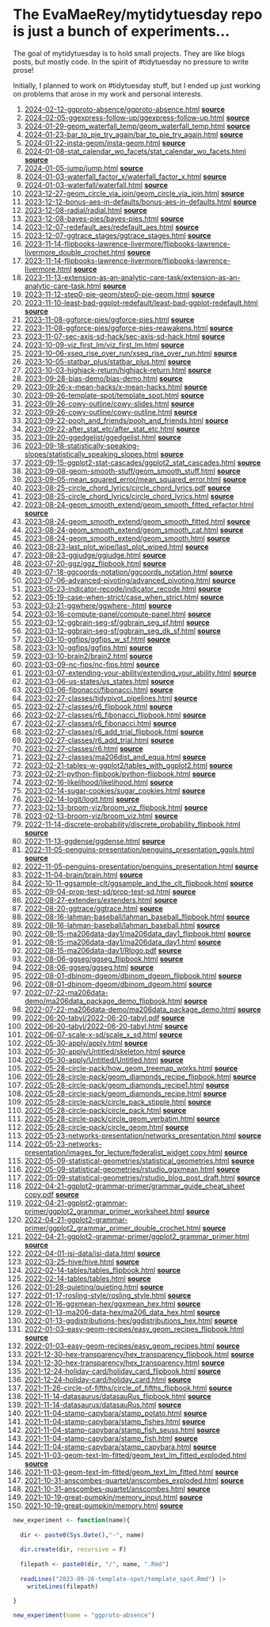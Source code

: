 
<!-- README.md is generated from README.Rmd. Please edit that file -->

# The **EvaMaeRey/mytidytuesday** repo is just a bunch of experiments…

<!-- badges: start -->

<!-- badges: end -->

The goal of mytidytuesday is to hold small projects. They are like blogs
posts, but mostly code. In the spirit of \#tidytuesday no pressure to
write prose\!

Initially, I planned to work on \#tidytuesday stuff, but I ended up just
working on problems that arose in my work and personal interests.

1.  [2024-02-12-ggproto-absence/ggproto-absence.html](https://evamaerey.github.io/mytidytuesday/2024-02-12-ggproto-absence/ggproto-absence.html)
    **[source](https://github.com/evamaerey/mytidytuesday/blob/master/2024-02-12-ggproto-absence/ggproto-absence.Rmd)**
2.  [2024-02-05-ggexpress-follow-up/ggexpress-follow-up.html](https://evamaerey.github.io/mytidytuesday/2024-02-05-ggexpress-follow-up/ggexpress-follow-up.html)
    **[source](https://github.com/evamaerey/mytidytuesday/blob/master/2024-02-05-ggexpress-follow-up/ggexpress-follow-up.Rmd)**
3.  [2024-01-29-geom\_waterfall\_temp/geom\_waterfall\_temp.html](https://evamaerey.github.io/mytidytuesday/2024-01-29-geom_waterfall_temp/geom_waterfall_temp.html)
    **[source](https://github.com/evamaerey/mytidytuesday/blob/master/2024-01-29-geom_waterfall_temp/geom_waterfall_temp.Rmd)**
4.  [2024-01-23-bar\_to\_pie\_try\_again/bar\_to\_pie\_try\_again.html](https://evamaerey.github.io/mytidytuesday/2024-01-23-bar_to_pie_try_again/bar_to_pie_try_again.html)
    **[source](https://github.com/evamaerey/mytidytuesday/blob/master/2024-01-23-bar_to_pie_try_again/bar_to_pie_try_again.Rmd)**
5.  [2024-01-22-insta-geom/insta-geom.html](https://evamaerey.github.io/mytidytuesday/2024-01-22-insta-geom/insta-geom.html)
    **[source](https://github.com/evamaerey/mytidytuesday/blob/master/2024-01-22-insta-geom/insta-geom.Rmd)**
6.  [2024-01-08-stat\_calendar\_wo\_facets/stat\_calendar\_wo\_facets.html](https://evamaerey.github.io/mytidytuesday/2024-01-08-stat_calendar_wo_facets/stat_calendar_wo_facets.html)
    **[source](https://github.com/evamaerey/mytidytuesday/blob/master/2024-01-08-stat_calendar_wo_facets/stat_calendar_wo_facets.Rmd)**
7.  [2024-01-05-jump/jump.html](https://evamaerey.github.io/mytidytuesday/2024-01-05-jump/jump.html)
    **[source](https://github.com/evamaerey/mytidytuesday/blob/master/2024-01-05-jump/jump.Rmd)**
8.  [2024-01-03-waterfall\_factor\_x/waterfall\_factor\_x.html](https://evamaerey.github.io/mytidytuesday/2024-01-03-waterfall_factor_x/waterfall_factor_x.html)
    **[source](https://github.com/evamaerey/mytidytuesday/blob/master/2024-01-03-waterfall_factor_x/waterfall_factor_x.Rmd)**
9.  [2024-01-03-waterfall/waterfall.html](https://evamaerey.github.io/mytidytuesday/2024-01-03-waterfall/waterfall.html)
    **[source](https://github.com/evamaerey/mytidytuesday/blob/master/2024-01-03-waterfall/waterfall.Rmd)**
10. [2023-12-27-geom\_circle\_via\_join/geom\_circle\_via\_join.html](https://evamaerey.github.io/mytidytuesday/2023-12-27-geom_circle_via_join/geom_circle_via_join.html)
    **[source](https://github.com/evamaerey/mytidytuesday/blob/master/2023-12-27-geom_circle_via_join/geom_circle_via_join.Rmd)**
11. [2023-12-12-bonus-aes-in-defaults/bonus-aes-in-defaults.html](https://evamaerey.github.io/mytidytuesday/2023-12-12-bonus-aes-in-defaults/bonus-aes-in-defaults.html)
    **[source](https://github.com/evamaerey/mytidytuesday/blob/master/2023-12-12-bonus-aes-in-defaults/bonus-aes-in-defaults.Rmd)**
12. [2023-12-08-radial/radial.html](https://evamaerey.github.io/mytidytuesday/2023-12-08-radial/radial.html)
    **[source](https://github.com/evamaerey/mytidytuesday/blob/master/2023-12-08-radial/radial.Rmd)**
13. [2023-12-08-bayes-pies/bayes-pies.html](https://evamaerey.github.io/mytidytuesday/2023-12-08-bayes-pies/bayes-pies.html)
    **[source](https://github.com/evamaerey/mytidytuesday/blob/master/2023-12-08-bayes-pies/bayes-pies.Rmd)**
14. [2023-12-07-redefault\_aes/redefault\_aes.html](https://evamaerey.github.io/mytidytuesday/2023-12-07-redefault_aes/redefault_aes.html)
    **[source](https://github.com/evamaerey/mytidytuesday/blob/master/2023-12-07-redefault_aes/redefault_aes.Rmd)**
15. [2023-12-07-ggtrace\_stages/ggtrace\_stages.html](https://evamaerey.github.io/mytidytuesday/2023-12-07-ggtrace_stages/ggtrace_stages.html)
    **[source](https://github.com/evamaerey/mytidytuesday/blob/master/2023-12-07-ggtrace_stages/ggtrace_stages.Rmd)**
16. [2023-11-14-flipbooks-lawrence-livermore/flipbooks-lawrence-livermore\_double\_crochet.html](https://evamaerey.github.io/mytidytuesday/2023-11-14-flipbooks-lawrence-livermore/flipbooks-lawrence-livermore_double_crochet.html)
    **[source](https://github.com/evamaerey/mytidytuesday/blob/master/2023-11-14-flipbooks-lawrence-livermore/flipbooks-lawrence-livermore_double_crochet.Rmd)**
17. [2023-11-14-flipbooks-lawrence-livermore/flipbooks-lawrence-livermore.html](https://evamaerey.github.io/mytidytuesday/2023-11-14-flipbooks-lawrence-livermore/flipbooks-lawrence-livermore.html)
    **[source](https://github.com/evamaerey/mytidytuesday/blob/master/2023-11-14-flipbooks-lawrence-livermore/flipbooks-lawrence-livermore.Rmd)**
18. [2023-11-13-extension-as-an-analytic-care-task/extension-as-an-analytic-care-task.html](https://evamaerey.github.io/mytidytuesday/2023-11-13-extension-as-an-analytic-care-task/extension-as-an-analytic-care-task.html)
    **[source](https://github.com/evamaerey/mytidytuesday/blob/master/2023-11-13-extension-as-an-analytic-care-task/extension-as-an-analytic-care-task.Rmd)**
19. [2023-11-12-step0-pie-geom/step0-pie-geom.html](https://evamaerey.github.io/mytidytuesday/2023-11-12-step0-pie-geom/step0-pie-geom.html)
    **[source](https://github.com/evamaerey/mytidytuesday/blob/master/2023-11-12-step0-pie-geom/step0-pie-geom.Rmd)**
20. [2023-11-10-least-bad-ggplot-redefault/least-bad-ggplot-redefault.html](https://evamaerey.github.io/mytidytuesday/2023-11-10-least-bad-ggplot-redefault/least-bad-ggplot-redefault.html)
    **[source](https://github.com/evamaerey/mytidytuesday/blob/master/2023-11-10-least-bad-ggplot-redefault/least-bad-ggplot-redefault.Rmd)**
21. [2023-11-08-ggforce-pies/ggforce-pies.html](https://evamaerey.github.io/mytidytuesday/2023-11-08-ggforce-pies/ggforce-pies.html)
    **[source](https://github.com/evamaerey/mytidytuesday/blob/master/2023-11-08-ggforce-pies/ggforce-pies.Rmd)**
22. [2023-11-08-ggforce-pies/ggforce-pies-reawakens.html](https://evamaerey.github.io/mytidytuesday/2023-11-08-ggforce-pies/ggforce-pies-reawakens.html)
    **[source](https://github.com/evamaerey/mytidytuesday/blob/master/2023-11-08-ggforce-pies/ggforce-pies-reawakens.Rmd)**
23. [2023-11-07-sec-axis-sd-hack/sec-axis-sd-hack.html](https://evamaerey.github.io/mytidytuesday/2023-11-07-sec-axis-sd-hack/sec-axis-sd-hack.html)
    **[source](https://github.com/evamaerey/mytidytuesday/blob/master/2023-11-07-sec-axis-sd-hack/sec-axis-sd-hack.Rmd)**
24. [2023-10-09-viz\_first\_lm/viz\_first\_lm.html](https://evamaerey.github.io/mytidytuesday/2023-10-09-viz_first_lm/viz_first_lm.html)
    **[source](https://github.com/evamaerey/mytidytuesday/blob/master/2023-10-09-viz_first_lm/viz_first_lm.Rmd)**
25. [2023-10-06-xseq\_rise\_over\_run/xseq\_rise\_over\_run.html](https://evamaerey.github.io/mytidytuesday/2023-10-06-xseq_rise_over_run/xseq_rise_over_run.html)
    **[source](https://github.com/evamaerey/mytidytuesday/blob/master/2023-10-06-xseq_rise_over_run/xseq_rise_over_run.Rmd)**
26. [2023-10-05-statbar\_plus/statbar\_plus.html](https://evamaerey.github.io/mytidytuesday/2023-10-05-statbar_plus/statbar_plus.html)
    **[source](https://github.com/evamaerey/mytidytuesday/blob/master/2023-10-05-statbar_plus/statbar_plus.Rmd)**
27. [2023-10-03-highjack-return/highjack-return.html](https://evamaerey.github.io/mytidytuesday/2023-10-03-highjack-return/highjack-return.html)
    **[source](https://github.com/evamaerey/mytidytuesday/blob/master/2023-10-03-highjack-return/highjack-return.Rmd)**
28. [2023-09-28-bias-demo/bias-demo.html](https://evamaerey.github.io/mytidytuesday/2023-09-28-bias-demo/bias-demo.html)
    **[source](https://github.com/evamaerey/mytidytuesday/blob/master/2023-09-28-bias-demo/bias-demo.Rmd)**
29. [2023-09-26-x-mean-hacks/x-mean-hacks.html](https://evamaerey.github.io/mytidytuesday/2023-09-26-x-mean-hacks/x-mean-hacks.html)
    **[source](https://github.com/evamaerey/mytidytuesday/blob/master/2023-09-26-x-mean-hacks/x-mean-hacks.Rmd)**
30. [2023-09-26-template-spot/template\_spot.html](https://evamaerey.github.io/mytidytuesday/2023-09-26-template-spot/template_spot.html)
    **[source](https://github.com/evamaerey/mytidytuesday/blob/master/2023-09-26-template-spot/template_spot.Rmd)**
31. [2023-09-26-cowy-outline/cowy-slides.html](https://evamaerey.github.io/mytidytuesday/2023-09-26-cowy-outline/cowy-slides.html)
    **[source](https://github.com/evamaerey/mytidytuesday/blob/master/2023-09-26-cowy-outline/cowy-slides.Rmd)**
32. [2023-09-26-cowy-outline/cowy-outline.html](https://evamaerey.github.io/mytidytuesday/2023-09-26-cowy-outline/cowy-outline.html)
    **[source](https://github.com/evamaerey/mytidytuesday/blob/master/2023-09-26-cowy-outline/cowy-outline.Rmd)**
33. [2023-09-22-pooh\_and\_friends/pooh\_and\_friends.html](https://evamaerey.github.io/mytidytuesday/2023-09-22-pooh_and_friends/pooh_and_friends.html)
    **[source](https://github.com/evamaerey/mytidytuesday/blob/master/2023-09-22-pooh_and_friends/pooh_and_friends.Rmd)**
34. [2023-09-22-after\_stat\_etc/after\_stat\_etc.html](https://evamaerey.github.io/mytidytuesday/2023-09-22-after_stat_etc/after_stat_etc.html)
    **[source](https://github.com/evamaerey/mytidytuesday/blob/master/2023-09-22-after_stat_etc/after_stat_etc.Rmd)**
35. [2023-09-20-ggedgelist/ggedgelist.html](https://evamaerey.github.io/mytidytuesday/2023-09-20-ggedgelist/ggedgelist.html)
    **[source](https://github.com/evamaerey/mytidytuesday/blob/master/2023-09-20-ggedgelist/ggedgelist.Rmd)**
36. [2023-09-18-statistically-speaking-slopes/statistically\_speaking\_slopes.html](https://evamaerey.github.io/mytidytuesday/2023-09-18-statistically-speaking-slopes/statistically_speaking_slopes.html)
    **[source](https://github.com/evamaerey/mytidytuesday/blob/master/2023-09-18-statistically-speaking-slopes/statistically_speaking_slopes.Rmd)**
37. [2023-09-15-ggplot2-stat-cascades/ggplot2\_stat\_cascades.html](https://evamaerey.github.io/mytidytuesday/2023-09-15-ggplot2-stat-cascades/ggplot2_stat_cascades.html)
    **[source](https://github.com/evamaerey/mytidytuesday/blob/master/2023-09-15-ggplot2-stat-cascades/ggplot2_stat_cascades.Rmd)**
38. [2023-09-08-geom-smooth-stuff/geom\_smooth\_stuff.html](https://evamaerey.github.io/mytidytuesday/2023-09-08-geom-smooth-stuff/geom_smooth_stuff.html)
    **[source](https://github.com/evamaerey/mytidytuesday/blob/master/2023-09-08-geom-smooth-stuff/geom_smooth_stuff.Rmd)**
39. [2023-09-05-mean\_squared\_error/mean\_squared\_error.html](https://evamaerey.github.io/mytidytuesday/2023-09-05-mean_squared_error/mean_squared_error.html)
    **[source](https://github.com/evamaerey/mytidytuesday/blob/master/2023-09-05-mean_squared_error/mean_squared_error.Rmd)**
40. [2023-08-25-circle\_chord\_lyrics/circle\_chord\_lyrics.pdf](https://evamaerey.github.io/mytidytuesday/2023-08-25-circle_chord_lyrics/circle_chord_lyrics.pdf)
    **[source](https://github.com/evamaerey/mytidytuesday/blob/master/2023-08-25-circle_chord_lyrics/circle_chord_lyrics.Rmd)**
41. [2023-08-25-circle\_chord\_lyrics/circle\_chord\_lyrics.html](https://evamaerey.github.io/mytidytuesday/2023-08-25-circle_chord_lyrics/circle_chord_lyrics.html)
    **[source](https://github.com/evamaerey/mytidytuesday/blob/master/2023-08-25-circle_chord_lyrics/circle_chord_lyrics.Rmd)**
42. [2023-08-24-geom\_smooth\_extend/geom\_smooth\_fitted\_refactor.html](https://evamaerey.github.io/mytidytuesday/2023-08-24-geom_smooth_extend/geom_smooth_fitted_refactor.html)
    **[source](https://github.com/evamaerey/mytidytuesday/blob/master/2023-08-24-geom_smooth_extend/geom_smooth_fitted_refactor.Rmd)**
43. [2023-08-24-geom\_smooth\_extend/geom\_smooth\_fitted.html](https://evamaerey.github.io/mytidytuesday/2023-08-24-geom_smooth_extend/geom_smooth_fitted.html)
    **[source](https://github.com/evamaerey/mytidytuesday/blob/master/2023-08-24-geom_smooth_extend/geom_smooth_fitted.Rmd)**
44. [2023-08-24-geom\_smooth\_extend/geom\_smooth\_cat.html](https://evamaerey.github.io/mytidytuesday/2023-08-24-geom_smooth_extend/geom_smooth_cat.html)
    **[source](https://github.com/evamaerey/mytidytuesday/blob/master/2023-08-24-geom_smooth_extend/geom_smooth_cat.Rmd)**
45. [2023-08-24-geom\_smooth\_extend/geom\_smooth.html](https://evamaerey.github.io/mytidytuesday/2023-08-24-geom_smooth_extend/geom_smooth.html)
    **[source](https://github.com/evamaerey/mytidytuesday/blob/master/2023-08-24-geom_smooth_extend/geom_smooth.Rmd)**
46. [2023-08-23-last\_plot\_wipe/last\_plot\_wiped.html](https://evamaerey.github.io/mytidytuesday/2023-08-23-last_plot_wipe/last_plot_wiped.html)
    **[source](https://github.com/evamaerey/mytidytuesday/blob/master/2023-08-23-last_plot_wipe/last_plot_wiped.Rmd)**
47. [2023-08-23-ggjudge/ggjudge.html](https://evamaerey.github.io/mytidytuesday/2023-08-23-ggjudge/ggjudge.html)
    **[source](https://github.com/evamaerey/mytidytuesday/blob/master/2023-08-23-ggjudge/ggjudge.Rmd)**
48. [2023-07-20-ggz/ggz\_flipbook.html](https://evamaerey.github.io/mytidytuesday/2023-07-20-ggz/ggz_flipbook.html)
    **[source](https://github.com/evamaerey/mytidytuesday/blob/master/2023-07-20-ggz/ggz_flipbook.Rmd)**
49. [2023-07-18-ggcoords-notation/ggcoords\_notation.html](https://evamaerey.github.io/mytidytuesday/2023-07-18-ggcoords-notation/ggcoords_notation.html)
    **[source](https://github.com/evamaerey/mytidytuesday/blob/master/2023-07-18-ggcoords-notation/ggcoords_notation.Rmd)**
50. [2023-07-06-advanced-pivoting/advanced\_pivoting.html](https://evamaerey.github.io/mytidytuesday/2023-07-06-advanced-pivoting/advanced_pivoting.html)
    **[source](https://github.com/evamaerey/mytidytuesday/blob/master/2023-07-06-advanced-pivoting/advanced_pivoting.Rmd)**
51. [2023-05-23-indicator-recode/indicator\_recode.html](https://evamaerey.github.io/mytidytuesday/2023-05-23-indicator-recode/indicator_recode.html)
    **[source](https://github.com/evamaerey/mytidytuesday/blob/master/2023-05-23-indicator-recode/indicator_recode.Rmd)**
52. [2023-05-19-case-when-strict/case\_when\_strict.html](https://evamaerey.github.io/mytidytuesday/2023-05-19-case-when-strict/case_when_strict.html)
    **[source](https://github.com/evamaerey/mytidytuesday/blob/master/2023-05-19-case-when-strict/case_when_strict.Rmd)**
53. [2023-03-21-ggwhere/ggwhere-.html](https://evamaerey.github.io/mytidytuesday/2023-03-21-ggwhere/ggwhere-.html)
    **[source](https://github.com/evamaerey/mytidytuesday/blob/master/2023-03-21-ggwhere/ggwhere-.Rmd)**
54. [2023-03-16-compute-panel/compute-panel.html](https://evamaerey.github.io/mytidytuesday/2023-03-16-compute-panel/compute-panel.html)
    **[source](https://github.com/evamaerey/mytidytuesday/blob/master/2023-03-16-compute-panel/compute-panel.Rmd)**
55. [2023-03-12-ggbrain-seg-sf/ggbrain\_seg\_sf.html](https://evamaerey.github.io/mytidytuesday/2023-03-12-ggbrain-seg-sf/ggbrain_seg_sf.html)
    **[source](https://github.com/evamaerey/mytidytuesday/blob/master/2023-03-12-ggbrain-seg-sf/ggbrain_seg_sf.Rmd)**
56. [2023-03-12-ggbrain-seg-sf/ggbrain\_seg\_dk\_sf.html](https://evamaerey.github.io/mytidytuesday/2023-03-12-ggbrain-seg-sf/ggbrain_seg_dk_sf.html)
    **[source](https://github.com/evamaerey/mytidytuesday/blob/master/2023-03-12-ggbrain-seg-sf/ggbrain_seg_dk_sf.Rmd)**
57. [2023-03-10-ggfips/ggfips\_w\_sf.html](https://evamaerey.github.io/mytidytuesday/2023-03-10-ggfips/ggfips_w_sf.html)
    **[source](https://github.com/evamaerey/mytidytuesday/blob/master/2023-03-10-ggfips/ggfips_w_sf.Rmd)**
58. [2023-03-10-ggfips/ggfips.html](https://evamaerey.github.io/mytidytuesday/2023-03-10-ggfips/ggfips.html)
    **[source](https://github.com/evamaerey/mytidytuesday/blob/master/2023-03-10-ggfips/ggfips.Rmd)**
59. [2023-03-10-brain2/brain2.html](https://evamaerey.github.io/mytidytuesday/2023-03-10-brain2/brain2.html)
    **[source](https://github.com/evamaerey/mytidytuesday/blob/master/2023-03-10-brain2/brain2.Rmd)**
60. [2023-03-09-nc-fips/nc-fips.html](https://evamaerey.github.io/mytidytuesday/2023-03-09-nc-fips/nc-fips.html)
    **[source](https://github.com/evamaerey/mytidytuesday/blob/master/2023-03-09-nc-fips/nc-fips.Rmd)**
61. [2023-03-07-extending-your-ability/extending\_your\_ability.html](https://evamaerey.github.io/mytidytuesday/2023-03-07-extending-your-ability/extending_your_ability.html)
    **[source](https://github.com/evamaerey/mytidytuesday/blob/master/2023-03-07-extending-your-ability/extending_your_ability.Rmd)**
62. [2023-03-06-us-states/us\_states.html](https://evamaerey.github.io/mytidytuesday/2023-03-06-us-states/us_states.html)
    **[source](https://github.com/evamaerey/mytidytuesday/blob/master/2023-03-06-us-states/us_states.Rmd)**
63. [2023-03-06-fibonacci/fibonacci.html](https://evamaerey.github.io/mytidytuesday/2023-03-06-fibonacci/fibonacci.html)
    **[source](https://github.com/evamaerey/mytidytuesday/blob/master/2023-03-06-fibonacci/fibonacci.Rmd)**
64. [2023-02-27-classes/tidypivot\_pipelines.html](https://evamaerey.github.io/mytidytuesday/2023-02-27-classes/tidypivot_pipelines.html)
    **[source](https://github.com/evamaerey/mytidytuesday/blob/master/2023-02-27-classes/tidypivot_pipelines.Rmd)**
65. [2023-02-27-classes/r6\_flipbook.html](https://evamaerey.github.io/mytidytuesday/2023-02-27-classes/r6_flipbook.html)
    **[source](https://github.com/evamaerey/mytidytuesday/blob/master/2023-02-27-classes/r6_flipbook.Rmd)**
66. [2023-02-27-classes/r6\_fibonacci\_flipbook.html](https://evamaerey.github.io/mytidytuesday/2023-02-27-classes/r6_fibonacci_flipbook.html)
    **[source](https://github.com/evamaerey/mytidytuesday/blob/master/2023-02-27-classes/r6_fibonacci_flipbook.Rmd)**
67. [2023-02-27-classes/r6\_fibonacci.html](https://evamaerey.github.io/mytidytuesday/2023-02-27-classes/r6_fibonacci.html)
    **[source](https://github.com/evamaerey/mytidytuesday/blob/master/2023-02-27-classes/r6_fibonacci.Rmd)**
68. [2023-02-27-classes/r6\_add\_trial\_flipbook.html](https://evamaerey.github.io/mytidytuesday/2023-02-27-classes/r6_add_trial_flipbook.html)
    **[source](https://github.com/evamaerey/mytidytuesday/blob/master/2023-02-27-classes/r6_add_trial_flipbook.Rmd)**
69. [2023-02-27-classes/r6\_add\_trial.html](https://evamaerey.github.io/mytidytuesday/2023-02-27-classes/r6_add_trial.html)
    **[source](https://github.com/evamaerey/mytidytuesday/blob/master/2023-02-27-classes/r6_add_trial.Rmd)**
70. [2023-02-27-classes/r6.html](https://evamaerey.github.io/mytidytuesday/2023-02-27-classes/r6.html)
    **[source](https://github.com/evamaerey/mytidytuesday/blob/master/2023-02-27-classes/r6.Rmd)**
71. [2023-02-27-classes/ma206dist\_and\_equa.html](https://evamaerey.github.io/mytidytuesday/2023-02-27-classes/ma206dist_and_equa.html)
    **[source](https://github.com/evamaerey/mytidytuesday/blob/master/2023-02-27-classes/ma206dist_and_equa.Rmd)**
72. [2023-02-21-tables-w-ggplot2/tables\_with\_ggplot2.html](https://evamaerey.github.io/mytidytuesday/2023-02-21-tables-w-ggplot2/tables_with_ggplot2.html)
    **[source](https://github.com/evamaerey/mytidytuesday/blob/master/2023-02-21-tables-w-ggplot2/tables_with_ggplot2.Rmd)**
73. [2023-02-21-python-flipbook/python-flipbook.html](https://evamaerey.github.io/mytidytuesday/2023-02-21-python-flipbook/python-flipbook.html)
    **[source](https://github.com/evamaerey/mytidytuesday/blob/master/2023-02-21-python-flipbook/python-flipbook.Rmd)**
74. [2023-02-16-likelihood/likelihood.html](https://evamaerey.github.io/mytidytuesday/2023-02-16-likelihood/likelihood.html)
    **[source](https://github.com/evamaerey/mytidytuesday/blob/master/2023-02-16-likelihood/likelihood.Rmd)**
75. [2023-02-14-sugar-cookies/sugar\_cookies.html](https://evamaerey.github.io/mytidytuesday/2023-02-14-sugar-cookies/sugar_cookies.html)
    **[source](https://github.com/evamaerey/mytidytuesday/blob/master/2023-02-14-sugar-cookies/sugar_cookies.Rmd)**
76. [2023-02-14-logit/logit.html](https://evamaerey.github.io/mytidytuesday/2023-02-14-logit/logit.html)
    **[source](https://github.com/evamaerey/mytidytuesday/blob/master/2023-02-14-logit/logit.Rmd)**
77. [2023-02-13-broom-viz/broom\_viz\_flipbook.html](https://evamaerey.github.io/mytidytuesday/2023-02-13-broom-viz/broom_viz_flipbook.html)
    **[source](https://github.com/evamaerey/mytidytuesday/blob/master/2023-02-13-broom-viz/broom_viz_flipbook.Rmd)**
78. [2023-02-13-broom-viz/broom\_viz.html](https://evamaerey.github.io/mytidytuesday/2023-02-13-broom-viz/broom_viz.html)
    **[source](https://github.com/evamaerey/mytidytuesday/blob/master/2023-02-13-broom-viz/broom_viz.Rmd)**
79. [2022-11-14-discrete-probability/discrete\_probability\_flipbook.html](https://evamaerey.github.io/mytidytuesday/2022-11-14-discrete-probability/discrete_probability_flipbook.html)
    **[source](https://github.com/evamaerey/mytidytuesday/blob/master/2022-11-14-discrete-probability/discrete_probability_flipbook.Rmd)**
80. [2022-11-13-ggdense/ggdense.html](https://evamaerey.github.io/mytidytuesday/2022-11-13-ggdense/ggdense.html)
    **[source](https://github.com/evamaerey/mytidytuesday/blob/master/2022-11-13-ggdense/ggdense.Rmd)**
81. [2022-11-05-penguins-presentation/penguins\_presentation\_ggols.html](https://evamaerey.github.io/mytidytuesday/2022-11-05-penguins-presentation/penguins_presentation_ggols.html)
    **[source](https://github.com/evamaerey/mytidytuesday/blob/master/2022-11-05-penguins-presentation/penguins_presentation_ggols.Rmd)**
82. [2022-11-05-penguins-presentation/penguins\_presentation.html](https://evamaerey.github.io/mytidytuesday/2022-11-05-penguins-presentation/penguins_presentation.html)
    **[source](https://github.com/evamaerey/mytidytuesday/blob/master/2022-11-05-penguins-presentation/penguins_presentation.Rmd)**
83. [2022-11-04-brain/brain.html](https://evamaerey.github.io/mytidytuesday/2022-11-04-brain/brain.html)
    **[source](https://github.com/evamaerey/mytidytuesday/blob/master/2022-11-04-brain/brain.Rmd)**
84. [2022-10-11-ggsample-clt/ggsample\_and\_the\_clt\_flipbook.html](https://evamaerey.github.io/mytidytuesday/2022-10-11-ggsample-clt/ggsample_and_the_clt_flipbook.html)
    **[source](https://github.com/evamaerey/mytidytuesday/blob/master/2022-10-11-ggsample-clt/ggsample_and_the_clt_flipbook.Rmd)**
85. [2022-09-04-prop-test-sd/prop-test-sd.html](https://evamaerey.github.io/mytidytuesday/2022-09-04-prop-test-sd/prop-test-sd.html)
    **[source](https://github.com/evamaerey/mytidytuesday/blob/master/2022-09-04-prop-test-sd/prop-test-sd.Rmd)**
86. [2022-08-27-extenders/extenders.html](https://evamaerey.github.io/mytidytuesday/2022-08-27-extenders/extenders.html)
    **[source](https://github.com/evamaerey/mytidytuesday/blob/master/2022-08-27-extenders/extenders.Rmd)**
87. [2022-08-20-ggtrace/ggtrace.html](https://evamaerey.github.io/mytidytuesday/2022-08-20-ggtrace/ggtrace.html)
    **[source](https://github.com/evamaerey/mytidytuesday/blob/master/2022-08-20-ggtrace/ggtrace.Rmd)**
88. [2022-08-16-lahman-baseball/lahman\_baseball\_flipbook.html](https://evamaerey.github.io/mytidytuesday/2022-08-16-lahman-baseball/lahman_baseball_flipbook.html)
    **[source](https://github.com/evamaerey/mytidytuesday/blob/master/2022-08-16-lahman-baseball/lahman_baseball_flipbook.Rmd)**
89. [2022-08-16-lahman-baseball/lahman\_baseball.html](https://evamaerey.github.io/mytidytuesday/2022-08-16-lahman-baseball/lahman_baseball.html)
    **[source](https://github.com/evamaerey/mytidytuesday/blob/master/2022-08-16-lahman-baseball/lahman_baseball.Rmd)**
90. [2022-08-15-ma206data-day1/ma206data\_day1\_flipbook.html](https://evamaerey.github.io/mytidytuesday/2022-08-15-ma206data-day1/ma206data_day1_flipbook.html)
    **[source](https://github.com/evamaerey/mytidytuesday/blob/master/2022-08-15-ma206data-day1/ma206data_day1_flipbook.Rmd)**
91. [2022-08-15-ma206data-day1/ma206data\_day1.html](https://evamaerey.github.io/mytidytuesday/2022-08-15-ma206data-day1/ma206data_day1.html)
    **[source](https://github.com/evamaerey/mytidytuesday/blob/master/2022-08-15-ma206data-day1/ma206data_day1.Rmd)**
92. [2022-08-15-ma206data-day1/Rlogo.pdf](https://evamaerey.github.io/mytidytuesday/2022-08-15-ma206data-day1/Rlogo.pdf)
    **[source](https://github.com/evamaerey/mytidytuesday/blob/master/2022-08-15-ma206data-day1/Rlogo.Rmd)**
93. [2022-08-06-ggseg/ggseg\_flipbook.html](https://evamaerey.github.io/mytidytuesday/2022-08-06-ggseg/ggseg_flipbook.html)
    **[source](https://github.com/evamaerey/mytidytuesday/blob/master/2022-08-06-ggseg/ggseg_flipbook.Rmd)**
94. [2022-08-06-ggseg/ggseg.html](https://evamaerey.github.io/mytidytuesday/2022-08-06-ggseg/ggseg.html)
    **[source](https://github.com/evamaerey/mytidytuesday/blob/master/2022-08-06-ggseg/ggseg.Rmd)**
95. [2022-08-01-dbinom-dgeom/dbinom\_dgeom\_flipbook.html](https://evamaerey.github.io/mytidytuesday/2022-08-01-dbinom-dgeom/dbinom_dgeom_flipbook.html)
    **[source](https://github.com/evamaerey/mytidytuesday/blob/master/2022-08-01-dbinom-dgeom/dbinom_dgeom_flipbook.Rmd)**
96. [2022-08-01-dbinom-dgeom/dbinom\_dgeom.html](https://evamaerey.github.io/mytidytuesday/2022-08-01-dbinom-dgeom/dbinom_dgeom.html)
    **[source](https://github.com/evamaerey/mytidytuesday/blob/master/2022-08-01-dbinom-dgeom/dbinom_dgeom.Rmd)**
97. [2022-07-22-ma206data-demo/ma206data\_package\_demo\_flipbook.html](https://evamaerey.github.io/mytidytuesday/2022-07-22-ma206data-demo/ma206data_package_demo_flipbook.html)
    **[source](https://github.com/evamaerey/mytidytuesday/blob/master/2022-07-22-ma206data-demo/ma206data_package_demo_flipbook.Rmd)**
98. [2022-07-22-ma206data-demo/ma206data\_package\_demo.html](https://evamaerey.github.io/mytidytuesday/2022-07-22-ma206data-demo/ma206data_package_demo.html)
    **[source](https://github.com/evamaerey/mytidytuesday/blob/master/2022-07-22-ma206data-demo/ma206data_package_demo.Rmd)**
99. [2022-06-20-tabyl/2022-06-20-tabyl.pdf](https://evamaerey.github.io/mytidytuesday/2022-06-20-tabyl/2022-06-20-tabyl.pdf)
    **[source](https://github.com/evamaerey/mytidytuesday/blob/master/2022-06-20-tabyl/2022-06-20-tabyl.Rmd)**
100. [2022-06-20-tabyl/2022-06-20-tabyl.html](https://evamaerey.github.io/mytidytuesday/2022-06-20-tabyl/2022-06-20-tabyl.html)
     **[source](https://github.com/evamaerey/mytidytuesday/blob/master/2022-06-20-tabyl/2022-06-20-tabyl.Rmd)**
101. [2022-06-07-scale-x-sd/scale\_x\_sd.html](https://evamaerey.github.io/mytidytuesday/2022-06-07-scale-x-sd/scale_x_sd.html)
     **[source](https://github.com/evamaerey/mytidytuesday/blob/master/2022-06-07-scale-x-sd/scale_x_sd.Rmd)**
102. [2022-05-30-apply/apply.html](https://evamaerey.github.io/mytidytuesday/2022-05-30-apply/apply.html)
     **[source](https://github.com/evamaerey/mytidytuesday/blob/master/2022-05-30-apply/apply.Rmd)**
103. [2022-05-30-apply/Untitled/skeleton.html](https://evamaerey.github.io/mytidytuesday/2022-05-30-apply/Untitled/skeleton.html)
     **[source](https://github.com/evamaerey/mytidytuesday/blob/master/2022-05-30-apply/Untitled/skeleton.Rmd)**
104. [2022-05-30-apply/Untitled/Untitled.html](https://evamaerey.github.io/mytidytuesday/2022-05-30-apply/Untitled/Untitled.html)
     **[source](https://github.com/evamaerey/mytidytuesday/blob/master/2022-05-30-apply/Untitled/Untitled.Rmd)**
105. [2022-05-28-circle-pack/how\_geom\_treemap\_works.html](https://evamaerey.github.io/mytidytuesday/2022-05-28-circle-pack/how_geom_treemap_works.html)
     **[source](https://github.com/evamaerey/mytidytuesday/blob/master/2022-05-28-circle-pack/how_geom_treemap_works.Rmd)**
106. [2022-05-28-circle-pack/geom\_diamonds\_recipe\_flipbook.html](https://evamaerey.github.io/mytidytuesday/2022-05-28-circle-pack/geom_diamonds_recipe_flipbook.html)
     **[source](https://github.com/evamaerey/mytidytuesday/blob/master/2022-05-28-circle-pack/geom_diamonds_recipe_flipbook.Rmd)**
107. [2022-05-28-circle-pack/geom\_diamonds\_recipe1.html](https://evamaerey.github.io/mytidytuesday/2022-05-28-circle-pack/geom_diamonds_recipe1.html)
     **[source](https://github.com/evamaerey/mytidytuesday/blob/master/2022-05-28-circle-pack/geom_diamonds_recipe1.Rmd)**
108. [2022-05-28-circle-pack/geom\_diamonds\_recipe.html](https://evamaerey.github.io/mytidytuesday/2022-05-28-circle-pack/geom_diamonds_recipe.html)
     **[source](https://github.com/evamaerey/mytidytuesday/blob/master/2022-05-28-circle-pack/geom_diamonds_recipe.Rmd)**
109. [2022-05-28-circle-pack/circle\_pack\_stipple.html](https://evamaerey.github.io/mytidytuesday/2022-05-28-circle-pack/circle_pack_stipple.html)
     **[source](https://github.com/evamaerey/mytidytuesday/blob/master/2022-05-28-circle-pack/circle_pack_stipple.Rmd)**
110. [2022-05-28-circle-pack/circle\_pack.html](https://evamaerey.github.io/mytidytuesday/2022-05-28-circle-pack/circle_pack.html)
     **[source](https://github.com/evamaerey/mytidytuesday/blob/master/2022-05-28-circle-pack/circle_pack.Rmd)**
111. [2022-05-28-circle-pack/circle\_geom\_verbatim.html](https://evamaerey.github.io/mytidytuesday/2022-05-28-circle-pack/circle_geom_verbatim.html)
     **[source](https://github.com/evamaerey/mytidytuesday/blob/master/2022-05-28-circle-pack/circle_geom_verbatim.Rmd)**
112. [2022-05-28-circle-pack/circle\_geom.html](https://evamaerey.github.io/mytidytuesday/2022-05-28-circle-pack/circle_geom.html)
     **[source](https://github.com/evamaerey/mytidytuesday/blob/master/2022-05-28-circle-pack/circle_geom.Rmd)**
113. [2022-05-23-networks-presentation/networks\_presentation.html](https://evamaerey.github.io/mytidytuesday/2022-05-23-networks-presentation/networks_presentation.html)
     **[source](https://github.com/evamaerey/mytidytuesday/blob/master/2022-05-23-networks-presentation/networks_presentation.Rmd)**
114. [2022-05-23-networks-presentation/images\_for\_lecture/federalist\_widget
     copy.html](https://evamaerey.github.io/mytidytuesday/2022-05-23-networks-presentation/images_for_lecture/federalist_widget%20copy.html)
     **[source](https://github.com/evamaerey/mytidytuesday/blob/master/2022-05-23-networks-presentation/images_for_lecture/federalist_widget%20copy.Rmd)**
115. [2022-05-09-statistical-geometries/statistical\_geometries.html](https://evamaerey.github.io/mytidytuesday/2022-05-09-statistical-geometries/statistical_geometries.html)
     **[source](https://github.com/evamaerey/mytidytuesday/blob/master/2022-05-09-statistical-geometries/statistical_geometries.Rmd)**
116. [2022-05-09-statistical-geometries/rstudio\_ggxmean.html](https://evamaerey.github.io/mytidytuesday/2022-05-09-statistical-geometries/rstudio_ggxmean.html)
     **[source](https://github.com/evamaerey/mytidytuesday/blob/master/2022-05-09-statistical-geometries/rstudio_ggxmean.Rmd)**
117. [2022-05-09-statistical-geometries/rstudio\_blog\_post\_draft.html](https://evamaerey.github.io/mytidytuesday/2022-05-09-statistical-geometries/rstudio_blog_post_draft.html)
     **[source](https://github.com/evamaerey/mytidytuesday/blob/master/2022-05-09-statistical-geometries/rstudio_blog_post_draft.Rmd)**
118. [2022-04-21-ggplot2-grammar-primer/grammar\_guide\_cheat\_sheet
     copy.pdf](https://evamaerey.github.io/mytidytuesday/2022-04-21-ggplot2-grammar-primer/grammar_guide_cheat_sheet%20copy.pdf)
     **[source](https://github.com/evamaerey/mytidytuesday/blob/master/2022-04-21-ggplot2-grammar-primer/grammar_guide_cheat_sheet%20copy.Rmd)**
119. [2022-04-21-ggplot2-grammar-primer/ggplot2\_grammar\_primer\_worksheet.html](https://evamaerey.github.io/mytidytuesday/2022-04-21-ggplot2-grammar-primer/ggplot2_grammar_primer_worksheet.html)
     **[source](https://github.com/evamaerey/mytidytuesday/blob/master/2022-04-21-ggplot2-grammar-primer/ggplot2_grammar_primer_worksheet.Rmd)**
120. [2022-04-21-ggplot2-grammar-primer/ggplot2\_grammar\_primer\_double\_crochet.html](https://evamaerey.github.io/mytidytuesday/2022-04-21-ggplot2-grammar-primer/ggplot2_grammar_primer_double_crochet.html)
     **[source](https://github.com/evamaerey/mytidytuesday/blob/master/2022-04-21-ggplot2-grammar-primer/ggplot2_grammar_primer_double_crochet.Rmd)**
121. [2022-04-21-ggplot2-grammar-primer/ggplot2\_grammar\_primer.html](https://evamaerey.github.io/mytidytuesday/2022-04-21-ggplot2-grammar-primer/ggplot2_grammar_primer.html)
     **[source](https://github.com/evamaerey/mytidytuesday/blob/master/2022-04-21-ggplot2-grammar-primer/ggplot2_grammar_primer.Rmd)**
122. [2022-04-01-isi-data/isi-data.html](https://evamaerey.github.io/mytidytuesday/2022-04-01-isi-data/isi-data.html)
     **[source](https://github.com/evamaerey/mytidytuesday/blob/master/2022-04-01-isi-data/isi-data.Rmd)**
123. [2022-03-25-hive/hive.html](https://evamaerey.github.io/mytidytuesday/2022-03-25-hive/hive.html)
     **[source](https://github.com/evamaerey/mytidytuesday/blob/master/2022-03-25-hive/hive.Rmd)**
124. [2022-02-14-tables/tables\_flipbook.html](https://evamaerey.github.io/mytidytuesday/2022-02-14-tables/tables_flipbook.html)
     **[source](https://github.com/evamaerey/mytidytuesday/blob/master/2022-02-14-tables/tables_flipbook.Rmd)**
125. [2022-02-14-tables/tables.html](https://evamaerey.github.io/mytidytuesday/2022-02-14-tables/tables.html)
     **[source](https://github.com/evamaerey/mytidytuesday/blob/master/2022-02-14-tables/tables.Rmd)**
126. [2022-01-28-quieting/quieting.html](https://evamaerey.github.io/mytidytuesday/2022-01-28-quieting/quieting.html)
     **[source](https://github.com/evamaerey/mytidytuesday/blob/master/2022-01-28-quieting/quieting.Rmd)**
127. [2022-01-17-rosling-style/rosling\_style.html](https://evamaerey.github.io/mytidytuesday/2022-01-17-rosling-style/rosling_style.html)
     **[source](https://github.com/evamaerey/mytidytuesday/blob/master/2022-01-17-rosling-style/rosling_style.Rmd)**
128. [2022-01-16-ggxmean-hex/ggxmean\_hex.html](https://evamaerey.github.io/mytidytuesday/2022-01-16-ggxmean-hex/ggxmean_hex.html)
     **[source](https://github.com/evamaerey/mytidytuesday/blob/master/2022-01-16-ggxmean-hex/ggxmean_hex.Rmd)**
129. [2022-01-13-ma206-data-hex/ma206\_data\_hex.html](https://evamaerey.github.io/mytidytuesday/2022-01-13-ma206-data-hex/ma206_data_hex.html)
     **[source](https://github.com/evamaerey/mytidytuesday/blob/master/2022-01-13-ma206-data-hex/ma206_data_hex.Rmd)**
130. [2022-01-13-ggdistributions-hex/ggdistributions\_hex.html](https://evamaerey.github.io/mytidytuesday/2022-01-13-ggdistributions-hex/ggdistributions_hex.html)
     **[source](https://github.com/evamaerey/mytidytuesday/blob/master/2022-01-13-ggdistributions-hex/ggdistributions_hex.Rmd)**
131. [2022-01-03-easy-geom-recipes/easy\_geom\_recipes\_flipbook.html](https://evamaerey.github.io/mytidytuesday/2022-01-03-easy-geom-recipes/easy_geom_recipes_flipbook.html)
     **[source](https://github.com/evamaerey/mytidytuesday/blob/master/2022-01-03-easy-geom-recipes/easy_geom_recipes_flipbook.Rmd)**
132. [2022-01-03-easy-geom-recipes/easy\_geom\_recipes.html](https://evamaerey.github.io/mytidytuesday/2022-01-03-easy-geom-recipes/easy_geom_recipes.html)
     **[source](https://github.com/evamaerey/mytidytuesday/blob/master/2022-01-03-easy-geom-recipes/easy_geom_recipes.Rmd)**
133. [2021-12-30-hex-transparency/hex\_transparency\_flipbook.html](https://evamaerey.github.io/mytidytuesday/2021-12-30-hex-transparency/hex_transparency_flipbook.html)
     **[source](https://github.com/evamaerey/mytidytuesday/blob/master/2021-12-30-hex-transparency/hex_transparency_flipbook.Rmd)**
134. [2021-12-30-hex-transparency/hex\_transparency.html](https://evamaerey.github.io/mytidytuesday/2021-12-30-hex-transparency/hex_transparency.html)
     **[source](https://github.com/evamaerey/mytidytuesday/blob/master/2021-12-30-hex-transparency/hex_transparency.Rmd)**
135. [2021-12-24-holiday-card/holiday\_card\_flipbook.html](https://evamaerey.github.io/mytidytuesday/2021-12-24-holiday-card/holiday_card_flipbook.html)
     **[source](https://github.com/evamaerey/mytidytuesday/blob/master/2021-12-24-holiday-card/holiday_card_flipbook.Rmd)**
136. [2021-12-24-holiday-card/holiday\_card.html](https://evamaerey.github.io/mytidytuesday/2021-12-24-holiday-card/holiday_card.html)
     **[source](https://github.com/evamaerey/mytidytuesday/blob/master/2021-12-24-holiday-card/holiday_card.Rmd)**
137. [2021-11-26-circle-of-fifths/circle\_of\_fifths\_flipbook.html](https://evamaerey.github.io/mytidytuesday/2021-11-26-circle-of-fifths/circle_of_fifths_flipbook.html)
     **[source](https://github.com/evamaerey/mytidytuesday/blob/master/2021-11-26-circle-of-fifths/circle_of_fifths_flipbook.Rmd)**
138. [2021-11-14-datasaurus/datasauRus\_flipbook.html](https://evamaerey.github.io/mytidytuesday/2021-11-14-datasaurus/datasauRus_flipbook.html)
     **[source](https://github.com/evamaerey/mytidytuesday/blob/master/2021-11-14-datasaurus/datasauRus_flipbook.Rmd)**
139. [2021-11-14-datasaurus/datasauRus.html](https://evamaerey.github.io/mytidytuesday/2021-11-14-datasaurus/datasauRus.html)
     **[source](https://github.com/evamaerey/mytidytuesday/blob/master/2021-11-14-datasaurus/datasauRus.Rmd)**
140. [2021-11-04-stamp-capybara/stamp\_potato.html](https://evamaerey.github.io/mytidytuesday/2021-11-04-stamp-capybara/stamp_potato.html)
     **[source](https://github.com/evamaerey/mytidytuesday/blob/master/2021-11-04-stamp-capybara/stamp_potato.Rmd)**
141. [2021-11-04-stamp-capybara/stamp\_fishes.html](https://evamaerey.github.io/mytidytuesday/2021-11-04-stamp-capybara/stamp_fishes.html)
     **[source](https://github.com/evamaerey/mytidytuesday/blob/master/2021-11-04-stamp-capybara/stamp_fishes.Rmd)**
142. [2021-11-04-stamp-capybara/stamp\_fish\_seuss.html](https://evamaerey.github.io/mytidytuesday/2021-11-04-stamp-capybara/stamp_fish_seuss.html)
     **[source](https://github.com/evamaerey/mytidytuesday/blob/master/2021-11-04-stamp-capybara/stamp_fish_seuss.Rmd)**
143. [2021-11-04-stamp-capybara/stamp\_fish.html](https://evamaerey.github.io/mytidytuesday/2021-11-04-stamp-capybara/stamp_fish.html)
     **[source](https://github.com/evamaerey/mytidytuesday/blob/master/2021-11-04-stamp-capybara/stamp_fish.Rmd)**
144. [2021-11-04-stamp-capybara/stamp\_capybara.html](https://evamaerey.github.io/mytidytuesday/2021-11-04-stamp-capybara/stamp_capybara.html)
     **[source](https://github.com/evamaerey/mytidytuesday/blob/master/2021-11-04-stamp-capybara/stamp_capybara.Rmd)**
145. [2021-11-03-geom-text-lm-fitted/geom\_text\_lm\_fitted\_exploded.html](https://evamaerey.github.io/mytidytuesday/2021-11-03-geom-text-lm-fitted/geom_text_lm_fitted_exploded.html)
     **[source](https://github.com/evamaerey/mytidytuesday/blob/master/2021-11-03-geom-text-lm-fitted/geom_text_lm_fitted_exploded.Rmd)**
146. [2021-11-03-geom-text-lm-fitted/geom\_text\_lm\_fitted.html](https://evamaerey.github.io/mytidytuesday/2021-11-03-geom-text-lm-fitted/geom_text_lm_fitted.html)
     **[source](https://github.com/evamaerey/mytidytuesday/blob/master/2021-11-03-geom-text-lm-fitted/geom_text_lm_fitted.Rmd)**
147. [2021-10-31-anscombes-quartet/anscombes\_exploded.html](https://evamaerey.github.io/mytidytuesday/2021-10-31-anscombes-quartet/anscombes_exploded.html)
     **[source](https://github.com/evamaerey/mytidytuesday/blob/master/2021-10-31-anscombes-quartet/anscombes_exploded.Rmd)**
148. [2021-10-31-anscombes-quartet/anscombes.html](https://evamaerey.github.io/mytidytuesday/2021-10-31-anscombes-quartet/anscombes.html)
     **[source](https://github.com/evamaerey/mytidytuesday/blob/master/2021-10-31-anscombes-quartet/anscombes.Rmd)**
149. [2021-10-19-great-pumpkin/memory\_input.html](https://evamaerey.github.io/mytidytuesday/2021-10-19-great-pumpkin/memory_input.html)
     **[source](https://github.com/evamaerey/mytidytuesday/blob/master/2021-10-19-great-pumpkin/memory_input.Rmd)**
150. [2021-10-19-great-pumpkin/memory.html](https://evamaerey.github.io/mytidytuesday/2021-10-19-great-pumpkin/memory.html)
     **[source](https://github.com/evamaerey/mytidytuesday/blob/master/2021-10-19-great-pumpkin/memory.Rmd)**

<!-- end list -->

``` r
new_experiment <- function(name){
  
  dir <- paste0(Sys.Date(),"-", name)
  
  dir.create(dir, recursive = F)
  
  filepath <- paste0(dir, "/", name, ".Rmd")
  
  readLines("2023-09-26-template-spot/template_spot.Rmd") |> 
    writeLines(filepath)

}   

new_experiment(name = "ggproto-absence")
```
